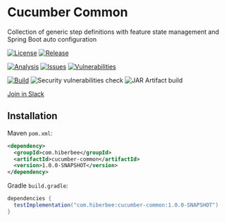 # Cucumber Common

Collection of generic step definitions with feature state management and Spring Boot auto configuration

[![License](https://img.shields.io/github/license/hiberbee/cucumber-common)](https://img.shields.io/github/license/hiberbee/cucumber-common)
[![Release](https://img.shields.io/github/v/release/hiberbee/cucumber-common)](https://github.com/hiberbee/cucumber-common/releases)

[![Analysis](https://sonarcloud.io/api/project_badges/measure?project=cucumber-common&metric=alert_status)](https://sonarcloud.io/dashboard?id=cucumber-common)
[![Issues](https://img.shields.io/github/issues/hiberbee/cucumber-common)](https://github.com/hiberbee/cucumber-common/issues)
[![Vulnerabilities](https://img.shields.io/snyk/vulnerabilities/github/hiberbee/cucumber-common)](https://app.snyk.io/org/hiberbee/project/1c896a47-9f6f-4543-a2a7-881544ed4fb1)

[![Build](https://img.shields.io/travis/com/hiberbee/cucumber-common)](https://travis-ci.com/hiberbee/cucumber-common)
![Security vulnerabilities check](https://github.com/Hiberbee/cucumber-common/workflows/Security%20vulnerabilities%20check/badge.svg)
![JAR Artifact build](https://github.com/Hiberbee/cucumber-common/workflows/JAR%20Artifact%20build/badge.svg)

[Join in Slack](https://join.slack.com/t/hiberbee/shared_invite/zt-7cmusn8k-in3LZg7Nrx7_r72F5LXF~w)

## Installation

Maven `pom.xml`:
```xml
<dependency>
  <groupId>com.hiberbee</groupId>
  <artifactId>cucumber-common</artifactId>
  <version>1.0.0-SNAPSHOT</version>
</dependency>
```

Gradle `build.gradle`:
```groovy
dependencies {
  testImplementation("com.hiberbee:cucumber-common:1.0.0-SNAPSHOT")
}
```
